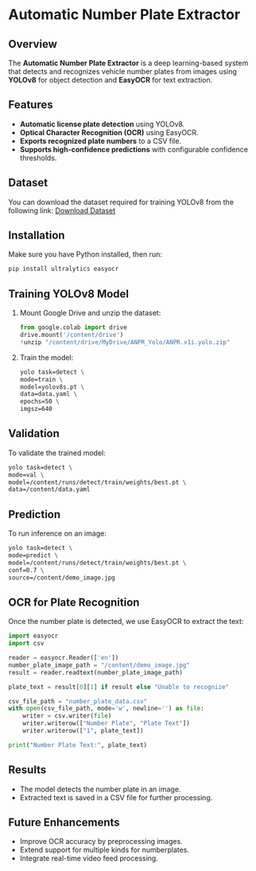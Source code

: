 # Automatic Number Plate Extractor

## Overview
The **Automatic Number Plate Extractor** is a deep learning-based system that detects and recognizes vehicle number plates from images using **YOLOv8** for object detection and **EasyOCR** for text extraction.

## Features
- **Automatic license plate detection** using YOLOv8.
- **Optical Character Recognition (OCR)** using EasyOCR.
- **Exports recognized plate numbers** to a CSV file.
- **Supports high-confidence predictions** with configurable confidence thresholds.

## Dataset
You can download the dataset required for training YOLOv8 from the following link:
[Download Dataset](https://drive.google.com/drive/folders/1NBiAQv5fK7V3uwwS-EeStFh8UrwlnUb_)

## Installation
Make sure you have Python installed, then run:
```bash
pip install ultralytics easyocr
```

## Training YOLOv8 Model
1. Mount Google Drive and unzip the dataset:
    ```python
    from google.colab import drive
    drive.mount('/content/drive')
    !unzip "/content/drive/MyDrive/ANPR_Yolo/ANPR.v1i.yolo.zip"
    ```
2. Train the model:
    ```bash
    yolo task=detect \
    mode=train \
    model=yolov8s.pt \
    data=data.yaml \
    epochs=50 \
    imgsz=640
    ```

## Validation
To validate the trained model:
```bash
yolo task=detect \
mode=val \
model=/content/runs/detect/train/weights/best.pt \
data=/content/data.yaml
```

## Prediction
To run inference on an image:
```bash
yolo task=detect \
mode=predict \
model=/content/runs/detect/train/weights/best.pt \
conf=0.7 \
source=/content/demo_image.jpg
```

## OCR for Plate Recognition
Once the number plate is detected, we use EasyOCR to extract the text:
```python
import easyocr
import csv

reader = easyocr.Reader(['en'])
number_plate_image_path = "/content/demo_image.jpg"
result = reader.readtext(number_plate_image_path)

plate_text = result[0][1] if result else "Unable to recognize"

csv_file_path = "number_plate_data.csv"
with open(csv_file_path, mode='w', newline='') as file:
    writer = csv.writer(file)
    writer.writerow(["Number Plate", "Plate Text"])
    writer.writerow(["1", plate_text])

print("Number Plate Text:", plate_text)
```

## Results
- The model detects the number plate in an image.
- Extracted text is saved in a CSV file for further processing.

## Future Enhancements
- Improve OCR accuracy by preprocessing images.
- Extend support for multiple kinds for numberplates.
- Integrate real-time video feed processing.

